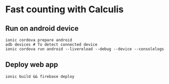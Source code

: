# Fast counting with Calculis

## Run on android device
```
ionic cordova prepare android
adb devices # To detect connected device
ionic cordova run android --livereload --debug --device --consolelogs
```

## Deploy web app
```
ionic build && firebase deploy
```
